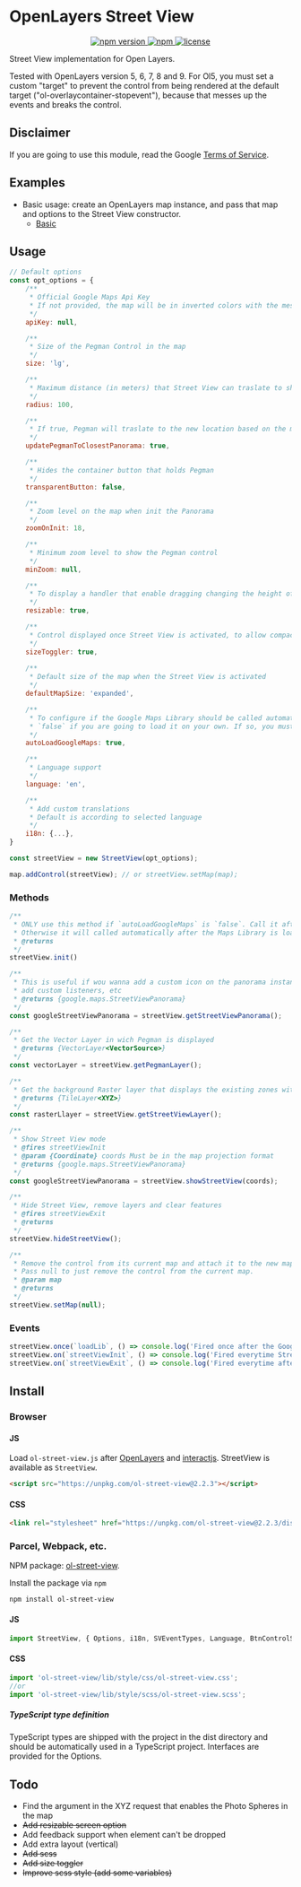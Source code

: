 # OpenLayers Street View

<p align="center">
    <a href="https://www.npmjs.com/package/ol-street-view">
        <img src="https://img.shields.io/npm/v/ol-street-view.svg" alt="npm version">
    </a>
    <a href="https://img.shields.io/npm/dm/ol-street-view">
        <img alt="npm" src="https://img.shields.io/npm/dm/ol-street-view">
    </a>
    <a href="https://github.com/gastonzalba/ol-street-view/blob/master/LICENSE">
        <img src="https://img.shields.io/npm/l/ol-street-view.svg" alt="license">
    </a>
</p>

Street View implementation for Open Layers.

Tested with OpenLayers version 5, 6, 7, 8 and 9. For Ol5, you must set a custom "target" to prevent the control from being rendered at the default target ("ol-overlaycontainer-stopevent"), because that messes up the events and breaks the control.

## Disclaimer

If you are going to use this module, read the Google [Terms of Service](https://www.google.com/help/terms_maps/).

## Examples

-   Basic usage: create an OpenLayers map instance, and pass that map and options to the Street View constructor.
    -   [Basic](https://raw.githack.com/GastonZalba/ol-street-view/v2.2.3/examples/basic.html)

## Usage

```js
// Default options
const opt_options = {
    /**
     * Official Google Maps Api Key
     * If not provided, the map will be in inverted colors with the message "For development purposes only"
     */
    apiKey: null,

    /**
     * Size of the Pegman Control in the map
     */
    size: 'lg',

    /**
     * Maximum distance (in meters) that Street View can traslate to show the closest panorama
     */
    radius: 100,

    /**
     * If true, Pegman will traslate to the new location based on the maximum radius provided
     */
    updatePegmanToClosestPanorama: true,

    /**
     * Hides the container button that holds Pegman
     */
    transparentButton: false,

    /**
     * Zoom level on the map when init the Panorama
     */
    zoomOnInit: 18, 

    /**
     * Minimum zoom level to show the Pegman control
     */
    minZoom: null,

    /**
     * To display a handler that enable dragging changing the height of the layout
     */
    resizable: true,

    /**
     * Control displayed once Street View is activated, to allow compact/expand the size of the map
     */
    sizeToggler: true,
    
    /**
     * Default size of the map when the Street View is activated
     */
    defaultMapSize: 'expanded',

    /**
     * To configure if the Google Maps Library should be called automatically.
     * `false` if you are going to load it on your own. If so, you must run the `init` method AFTER the library is loaded. In this case the event 'loadLib' will not be fired.
     */
    autoLoadGoogleMaps: true,

    /**
     * Language support
     */
    language: 'en',

    /**
     * Add custom translations
     * Default is according to selected language
     */
    i18n: {...},
}

const streetView = new StreetView(opt_options);

map.addControl(streetView); // or streetView.setMap(map);

```

### Methods
```js
/**
 * ONLY use this method if `autoLoadGoogleMaps` is `false`. Call it after the Google Maps library is loaded.
 * Otherwise it will called automatically after the Maps Library is loaded.
 * @returns
 */
streetView.init()

/**
 * This is useful if wou wanna add a custom icon on the panorama instance,
 * add custom listeners, etc
 * @returns {google.maps.StreetViewPanorama}
 */
const googleStreetViewPanorama = streetView.getStreetViewPanorama();

/**
 * Get the Vector Layer in wich Pegman is displayed
 * @returns {VectorLayer<VectorSource>}
 */
const vectorLayer = streetView.getPegmanLayer();

/**
 * Get the background Raster layer that displays the existing zones with Street View available
 * @returns {TileLayer<XYZ>}
 */
const rasterLlayer = streetView.getStreetViewLayer();

/**
 * Show Street View mode
 * @fires streetViewInit
 * @param {Coordinate} coords Must be in the map projection format
 * @returns {google.maps.StreetViewPanorama}
 */
const googleStreetViewPanorama = streetView.showStreetView(coords);

/**
 * Hide Street View, remove layers and clear features
 * @fires streetViewExit
 * @returns
 */
streetView.hideStreetView();

/**
 * Remove the control from its current map and attach it to the new map. 
 * Pass null to just remove the control from the current map. 
 * @param map
 * @returns
 */
streetView.setMap(null);

```

### Events
```js
streetView.once(`loadLib`, () => console.log('Fired once after the Google library is loaded'))
streetView.on(`streetViewInit`, () => console.log('Fired everytime Street View mode is activated'))
streetView.on(`streetViewExit`, () => console.log('Fired everytime after is exited'))
```

## Install

### Browser

#### JS

Load `ol-street-view.js` after [OpenLayers](https://www.npmjs.com/package/ol) and [interactjs](https://www.npmjs.com/package/interactjs). StreetView is available as `StreetView`.

```HTML
<script src="https://unpkg.com/ol-street-view@2.2.3"></script>
```

#### CSS

```HTML
<link rel="stylesheet" href="https://unpkg.com/ol-street-view@2.2.3/dist/css/ol-street-view.min.css" />
```

### Parcel, Webpack, etc.

NPM package: [ol-street-view](https://www.npmjs.com/package/ol-street-view).

Install the package via `npm`

    npm install ol-street-view

#### JS

```js
import StreetView, { Options, i18n, SVEventTypes, Language, BtnControlSize, MapSize } from 'ol-street-view';
```

#### CSS

```js
import 'ol-street-view/lib/style/css/ol-street-view.css';
//or
import 'ol-street-view/lib/style/scss/ol-street-view.scss';
```

##### TypeScript type definition

TypeScript types are shipped with the project in the dist directory and should be automatically used in a TypeScript project. Interfaces are provided for the Options.

## Todo

-   Find the argument in the XYZ request that enables the Photo Spheres in the map
-   ~~Add resizable screen option~~
-   Add feedback support when element can't be dropped
-   Add extra layout (vertical)
-   ~~Add scss~~
-   ~~Add size toggler~~
-   ~~Improve scss style (add some variables)~~
